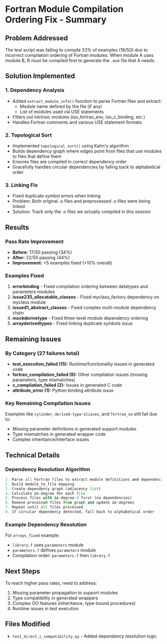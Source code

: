 # Fortran Module Compilation Ordering Fix - Summary

## Problem Addressed
The test script was failing to compile 33% of examples (16/50) due to incorrect compilation ordering of Fortran modules. When module A uses module B, B must be compiled first to generate the `.mod` file that A needs.

## Solution Implemented

### 1. Dependency Analysis
- Added `extract_module_info()` function to parse Fortran files and extract:
  - Module name defined by the file (if any)
  - List of modules used via USE statements
- Filters out intrinsic modules (iso_fortran_env, iso_c_binding, etc.)
- Handles Fortran comments and various USE statement formats

### 2. Topological Sort
- Implemented `topological_sort()` using Kahn's algorithm
- Builds dependency graph where edges point from files that use modules to files that define them
- Ensures files are compiled in correct dependency order
- Gracefully handles circular dependencies by falling back to alphabetical order

### 3. Linking Fix
- Fixed duplicate symbol errors when linking
- Problem: Both original .o files and preprocessed .o files were being linked
- Solution: Track only the .o files we actually compiled in this session

## Results

### Pass Rate Improvement
- **Before:** 17/50 passing (34%)
- **After:** 22/50 passing (44%)
- **Improvement:** +5 examples fixed (+10% overall)

### Examples Fixed
1. **errorbinding** - Fixed compilation ordering between datatypes and parameters modules
2. **issue235_allocatable_classes** - Fixed myclass_factory dependency on myclass module
3. **issue41_abstract_classes** - Fixed complex multi-module dependency chain
4. **mockderivetype** - Fixed three-level module dependency ordering
5. **arrayderivedtypes** - Fixed linking duplicate symbols issue

## Remaining Issues

### By Category (27 failures total)
- **test_execution_failed (15):** Runtime/functionality issues in generated code
- **fortran_compilation_failed (9):** Other compilation issues (missing parameters, type mismatches)
- **c_compilation_failed (2):** Issues in generated C code
- **attribute_error (1):** Python binding attribute issue

### Key Remaining Compilation Issues
Examples like `cylinder`, `derived-type-aliases`, and `fortran_oo` still fail due to:
- Missing parameter definitions in generated support modules
- Type mismatches in generated wrapper code
- Complex inheritance/interface issues

## Technical Details

### Dependency Resolution Algorithm
```python
1. Parse all Fortran files to extract module definitions and dependencies
2. Build module_to_file mapping
3. Create dependency graph (adjacency list)
4. Calculate in-degree for each file
5. Process files with in-degree 0 first (no dependencies)
6. Remove processed files from graph and update in-degrees
7. Repeat until all files processed
8. If circular dependency detected, fall back to alphabetical order
```

### Example Dependency Resolution
For `arrays_fixed` example:
- `library.f` uses `parameters` module
- `parameters.f` defines `parameters` module
- Compilation order: `parameters.f` then `library.f`

## Next Steps
To reach higher pass rates, need to address:
1. Missing parameter propagation to support modules
2. Type compatibility in generated wrappers
3. Complex OO features (inheritance, type-bound procedures)
4. Runtime issues in test execution

## Files Modified
- `test_direct_c_compatibility.py` - Added dependency resolution logic